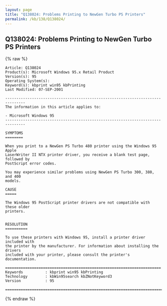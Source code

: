 ```yaml
---
layout: page
title: "Q138024: Problems Printing to NewGen Turbo PS Printers"
permalink: /kb/138/Q138024/
---
```


## Q138024: Problems Printing to NewGen Turbo PS Printers

{% raw %}

	Article: Q138024
	Product(s): Microsoft Windows 95.x Retail Product
	Version(s): 95
	Operating System(s): 
	Keyword(s): kbprint win95 kbPrinting
	Last Modified: 07-SEP-2001
	
	-------------------------------------------------------------------------------
	The information in this article applies to:
	
	- Microsoft Windows 95 
	-------------------------------------------------------------------------------
	
	SYMPTOMS
	========
	
	When you print to a NewGen PS Turbo 480 printer using the Windows 95 Apple
	LaserWriter II NTX printer driver, you receive a blank test page, followed by
	PostScript error codes.
	
	You may experience similar problems using NewGen PS Turbo 300, 380, and 400
	models.
	
	CAUSE
	=====
	
	The Windows 95 PostScript printer drivers are not compatible with these older
	printers.
	
	
	RESOLUTION
	==========
	
	To use these printers with Windows 95, install a printer driver included with
	the printer by the manufacturer. For information about installing the drivers
	included with your printer, please consult the printer's documentation.
	
	======================================================================
	Keywords          : kbprint win95 kbPrinting 
	Technology        : kbWin95search kbZNotKeyword3
	Version           : 95
	
	=============================================================================
	

{% endraw %}
